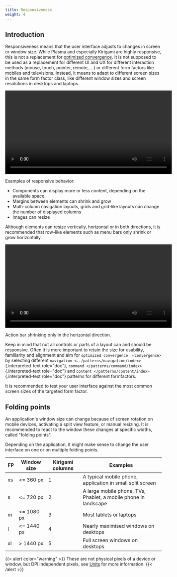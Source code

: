 ```yaml
---
title: Responsiveness
weight: 4
---
```



Introduction
------------

Responsiveness means that the user interface adjusts to changes in
screen or window size. While Plasma and especially Kirigami are highly
responsive, this is not a replacement for
[optimized convergence](../convergence). It
is not supposed to be used as a replacement for different UI and UX for
different interaction methods (mouse, touch, pointer, remote, \...) or
different form factors like mobiles and televisions. Instead, it means
to adapt to different screen sizes in the same form factor class, like
different window sizes and screen resolutions in desktops and laptops.

<video src="https://cdn.kde.org/hig/video/20180620-1/CardLayout1.webm" 
loop="true" playsinline="true" width="536" controls="true" 
onended="this.play()" class="border"></video>

Examples of responsive behavior:

-   Components can display more or less content, depending on the
    available space.
-   Margins between elements can shrink and grow
-   Multi-column navigation layouts, grids and grid-like layouts can
    change the number of displayed columns
-   Images can resize

Although elements can resize vertically, horizontal or in both
directions, it is recommended that row-like elements such as menu bars
only shrink or grow horizontally.

<video src="https://cdn.kde.org/hig/video/20180620-1/Responsive1.webm" 
loop="true" playsinline="true" width="536" controls="true" 
onended="this.play()" class="border"></video>

Action bar shrinking only in the horizontal direction.

Keep in mind that not all controls or parts of a layout can and should
be responsive. Often it is more important to retain the size for
usability, familiarity and alignment and aim for `optimized convergence 
<convergence>` by selecting different
`navigation <../patterns/navigation/index>`{.interpreted-text
role="doc"}, `command </patterns/command/index>`{.interpreted-text
role="doc"} and `content </patterns/content/index>`{.interpreted-text
role="doc"} patterns for different formfactors.

It is recommended to test your user interface against the most common
screen sizes of the targeted form factor.

Folding points
--------------

An application's window size can change because of screen rotation on mobile 
devices, activating a split view feature, or manual resizing. It is recommended 
to react to the window these changes at specific widths, called "folding 
points".

Depending on the application, it might make sense to change the user interface 
on one or on multiple folding points.

| FP | Window size | Kirigami columns | Examples                                                        |
|----|-------------|------------------|-----------------------------------------------------------------|
| xs | <= 360 px   | 1                | A typical mobile phone, application in small split screen       |
| s  | <= 720 px   | 2                | A large mobile phone, TVs, Phablet, a mobile phone in landscape |
| m  | <= 1080 px  | 3                | Most tablets or laptops                                         |
| l  | <= 1440 px  | 4                | Nearly maximised windows on desktops                            |
| xl | > 1440 px   | 5                | Full screen windows on desktops                                 |


{{< alert color="warning" >}}
These are not physical pixels of a device or window, but DPI independent 
pixels, see [Units](/hig/layout/units) for more information.
{{< /alert >}}

